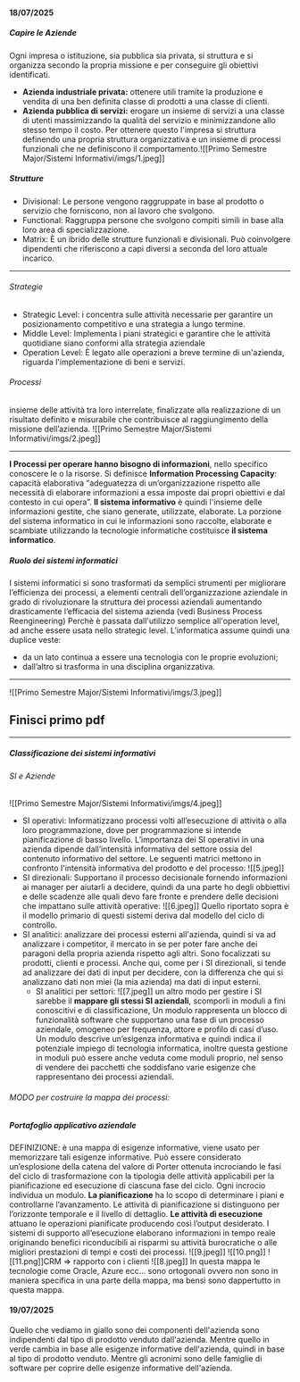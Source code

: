 #### 18/07/2025
##### Capire le Aziende
Ogni impresa o istituzione, sia pubblica sia privata, si struttura e si organizza secondo la propria missione e per conseguire gli obiettivi identificati.
-  **Azienda industriale privata:** ottenere utili tramite la produzione e vendita di una ben definita classe di prodotti a una classe di clienti.
- **Azienda pubblica di servizi:** erogare un insieme di servizi a una classe di utenti massimizzando la qualità del servizio e minimizzandone allo stesso tempo il costo.
Per ottenere questo l'impresa si struttura definendo una propria struttura organizzativa e un insieme di processi funzionali che ne definiscono il comportamento.![[Primo Semestre Major/Sistemi Informativi/imgs/1.jpeg]]
##### Strutture
- Divisional: 
	Le persone vengono raggruppate in base al prodotto o servizio che forniscono, non al lavoro che svolgono. 
- Functional: 
	Raggruppa persone che svolgono compiti simili in base alla loro area di specializzazione.
- Matrix:
	È un ibrido delle strutture funzionali e divisionali. Può coinvolgere dipendenti che riferiscono a capi diversi a seconda del loro attuale incarico.
-------
###### Strategie
- Strategic Level:
	i concentra sulle attività necessarie per garantire un posizionamento competitivo e una strategia a lungo termine.
- Middle Level: 
	Implementa i piani strategici e garantire che le attività quotidiane siano conformi alla strategia aziendale
- Operation Level:
	È legato alle operazioni a breve termine di un'azienda, riguarda l'implementazione di beni e servizi.
###### Processi 
insieme delle attività tra loro interrelate, finalizzate alla realizzazione di un risultato definito e misurabile che contribuisce al raggiungimento della missione dell’azienda. 
![[Primo Semestre Major/Sistemi Informativi/imgs/2.jpeg]]

-----------
**I Processi per operare hanno bisogno di informazioni**, nello specifico conoscere le o la risorse.
Si definisce **Information Processing Capacity**: 
	capacità elaborativa “adeguatezza di un’organizzazione rispetto alle necessità di elaborare informazioni a essa imposte dai propri obiettivi e dal contesto in cui opera”.
**Il sistema informativo** è quindi l'insieme delle informazioni gestite, che siano generate, utilizzate, elaborate.
La porzione del sistema informatico in cui le informazioni sono raccolte, elaborate e scambiate utilizzando la tecnologie informatiche costituisce **il sistema informatico**.
##### Ruolo dei sistemi informatici
I sistemi informatici si sono trasformati da semplici strumenti per migliorare l’efficienza dei processi, a elementi centrali dell’organizzazione aziendale in grado di rivoluzionare la struttura dei processi aziendali aumentando drasticamente l’efficacia del sistema azienda (vedi Business Process Reengineering)
Perchè è passata dall'utilizzo semplice all'operation level, ad anche essere usata nello strategic level.
L’informatica assume quindi una duplice veste:
- da un lato continua a essere una tecnologia con le proprie evoluzioni;
- dall’altro si trasforma in una disciplina organizzativa.
--- 
![[Primo Semestre Major/Sistemi Informativi/imgs/3.jpeg]]
## Finisci primo pdf 
---
##### Classificazione dei sistemi informativi
###### SI e Aziende
![[Primo Semestre Major/Sistemi Informativi/imgs/4.jpeg]]
- SI operativi: 
	Informatizzano processi volti all’esecuzione di attività o alla loro programmazione, dove per programmazione si intende pianificazione di basso livello.
	L’importanza dei SI operativi in una azienda dipende dall’intensità informativa del settore ossia del contenuto informativo del settore.
	Le seguenti matrici mettono in confronto l'intensità informativa del prodotto e del processo:
	![[5.jpeg]]
- SI direzionali:
	Supportano il processo decisionale fornendo informazioni ai manager per aiutarli a decidere, quindi da una parte ho degli obbiettivi e delle scadenze alle quali devo fare fronte e prendere delle decisioni che impattano sulle attività operative:
	![[6.jpeg]]
	Quello riportato sopra è il modello primario di questi sistemi deriva dal modello del ciclo di controllo.
- SI analitici:
	analizzare dei processi esterni all'azienda, quindi si va ad analizzare i competitor, il mercato in se per poter fare anche dei paragoni della propria azienda rispetto agli altri.
	Sono focalizzati su prodotti, clienti e processi.
	Anche qui, come per i SI direzionali, si tende ad analizzare dei dati di input per decidere, con la differenza che qui si analizzano dati non miei (la mia azienda) ma dati di input esterni.
	- SI analitici per settori:
		![[7.jpeg]]
un altro modo per gestire i SI sarebbe il **mappare gli stessi SI aziendali**, scomporli in moduli a fini conoscitivi e di classificazione, Un modulo rappresenta un blocco di funzionalità software che supportano una fase di un processo aziendale, omogeneo per frequenza, attore e profilo di casi d’uso.
Un modulo descrive un’esigenza informativa e quindi indica il potenziale impiego di tecnologia informatica, inoltre questa gestione in moduli può essere anche veduta come moduli proprio, nel senso di vendere dei pacchetti che soddisfano varie esigenze che rappresentano dei processi aziendali.

###### MODO per costruire la mappa dei processi:
##### Portafoglio applicativo aziendale
DEFINIZIONE:
è una mappa di esigenze informative, viene usato per memorizzare tali esigenze informative.
Può essere considerato un’esplosione della catena del valore di Porter ottenuta incrociando le fasi del ciclo di trasformazione con la tipologia delle attività applicabili per la pianificazione ed esecuzione di ciascuna fase del ciclo. Ogni incrocio individua un modulo.
**La pianificazione** ha lo scopo di determinare i piani e controllarne l’avanzamento. Le attività di pianificazione si distinguono per l’orizzonte temporale e il livello di dettaglio.
**Le attività di esecuzione** attuano le operazioni pianificate producendo così l’output desiderato. I sistemi di supporto all’esecuzione elaborano informazioni in tempo reale originando benefici riconducibili ai risparmi su attività burocratiche o alle migliori prestazioni di tempi e costi dei processi.
![[9.jpeg]]
![[10.png]]
![[11.png]]CRM => rapporto con i clienti
![[8.jpeg]]
In questa mappa le tecnologie come Oracle, Azure ecc... sono ortogonali ovvero non sono in maniera specifica in una parte della mappa, ma bensì sono dappertutto in questa mappa.
#### 19/07/2025
Quello che vediamo in giallo sono dei componenti dell'azienda sono indipendenti dal tipo di prodotto venduto dall'azienda.
Mentre quello in verde cambia in base alle esigenze informative dell'azienda, quindi in base al tipo di prodotto venduto.
Mentre gli acronimi sono delle famiglie di software per coprire delle esigenze informative dell'azienda.